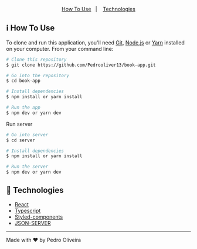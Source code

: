 <p align="center">
  <a href="#information_source-how-to-use">How To Use</a>&nbsp;&nbsp;&nbsp;|&nbsp;&nbsp;&nbsp;
  <a href="#rocket-technologies">Technologies</a>
</p>

## :information_source: How To Use

To clone and run this application, you'll need [Git](https://git-scm.com), [Node.js](https://nodejs.org/en/) or [Yarn](https://yarnpkg.com/getting-started) installed on your computer. From your command line:

```bash
# Clone this repository
$ git clone https://github.com/Pedrooliver13/book-app.git

# Go into the repository
$ cd book-app

# Install dependencies
$ npm install or yarn install

# Run the app
$ npm dev or yarn dev
```

Run server

```bash
# Go into server
$ cd server

# Install dependencies
$ npm install or yarn install

# Run the server
$ npm dev or yarn dev
```

## :rocket: Technologies

-  [React](https://pt-br.reactjs.org/)
-  [Typescript]()
-  [Styled-components]()
-  [JSON-SERVER]()

---

Made with ♥ by Pedro Oliveira

